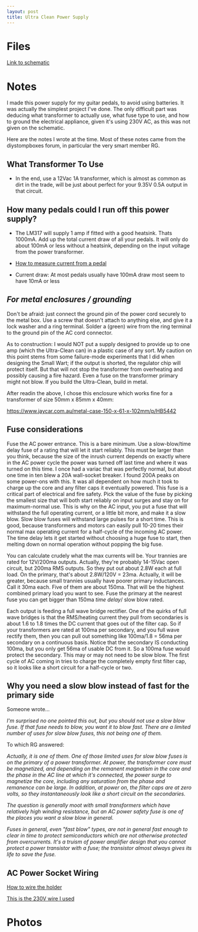 ```yaml
---
layout: post
title: Ultra Clean Power Supply
---
```


# Files
[Link to schematic](http://www.generalguitargadgets.com/wp-content/uploads/ultra_clean_ps_lo.gif)

# Notes
I made this power supply for my guitar pedals, to avoid using batteries. It was actually the simplest project I've done. The only difficult part was deducing what transformer to actually use, what fuse type to use, and how to ground the electrical appliance, given it's using 230V AC, as this was not given on the schematic.

Here are the notes I wrote at the time. Most of these notes came from the diystompboxes forum, in particular the very smart member 
RG.
## What Transformer To Use
- In the end, use a 12Vac 1A transformer, which is almost as common as dirt in the trade, will be just about perfect for your 9.35V 0.5A output in that circuit.

## How many pedals could I run off this power supply?
- The LM317 will supply 1 amp if fitted with a good heatsink. Thats 1000mA. Add up the total current draw of all your pedals. It will only do about 100mA or less without a heatsink, depending on the input voltage from the power transformer. 

* [How to measure current from a pedal](https://stinkfoot.se/measure-current-draw)

- Current draw: At most pedals usually have 100mA draw most seem to have 10mA or less


## _For metal enclosures / grounding_

Don't be afraid: just connect the ground pin of the power cord securely to the metal box. Use a screw that doesn't attach to anything else, and give it a lock washer and a ring terminal. Solder a (green) wire from the ring terminal to the ground pin of the AC cord connector.

As to construction: I would NOT put a supply designed to provide up to one amp (which the Ultra-Clean can) in a plastic case of any sort. My caution on this point stems from some failure-mode experiments that I did when designing the Small Wart; if the output is shorted, the regulator chip will protect itself. But that will not stop the transformer from overheating and possibly causing a fire hazard. Even a fuse on the transformer primary might not blow. If you build the Ultra-Clean, build in metal.

After readin the above, I chose this enclosure which works fine for a transformer of size 50mm x 85mm x 40mm:

https://www.jaycar.com.au/metal-case-150-x-61-x-102mm/p/HB5442

## Fuse considerations
Fuse the AC power entrance.  This is a bare minimum. Use a slow-blow/time delay fuse of a rating that will let it start reliably. This must be larger than you think, because the size of the inrush current depends on exactly where in the AC power cycle the power was turned off last time and where it was turned on this time. I once had a variac that was perfectly normal, but about one time in ten blew a 20A  wall-socket breaker. I found 200A peaks on some power-ons with this. It was all dependent on how much it took to charge up the core and any filter caps it eventually powered. This fuse is a critical part of electrical and fire safety. Pick the value of the fuse by picking the smallest size that will both start reliably on input surges and stay on for maximum-normal use.
This is why on the AC input, you put a fuse that will withstand the full operating current, or a little bit more, and make it a slow blow. Slow blow fuses will withstand large pulses for a short time. This is good, because transformers and motors can easily pull 10-20 times their normal max operating current for a half-cycle of the incoming AC power. The time delay lets it get started without choosing a huge fuse to start, then melting down on normal operation without popping the big fuse.

You can calculate crudely what the max currents will be. Your trannies are rated for 12V/200ma outputs. Actually, they're probably 14-15Vac open circuit, but 200ma RMS outputs. So they put out about 2.8W each at full load. On the primary, that's about 2.8W/120V = 23ma. Actually, it will be greater, because small trannies usually have poorer primary inductances. Call it 30ma each. Five of them are about 150ma. That will be the highest combined primary load you want to see. Fuse the primary at the nearest fuse you can get bigger than 150ma *time delay*/ slow blow rated.

Each output is feeding a full wave bridge rectifier. One of the quirks of full wave bridges is that the RMS/heating current they pull from secondaries is about 1.6 to 1.8 times the DC current that goes out of the filter cap. So if your transformers are rated at 100ma per secondary, and you full wave rectify them, then you can pull out something like 100ma/1.8 = 56ma per secondary on a continuous basis. Notice that the secondary IS conducting 100ma, but you only get 56ma of usable DC from it. So a 100ma fuse would protect the secondary. This may or may not need to be slow blow. The first cycle of AC coming in tries to charge the completely empty first filter cap, so it looks like a short circuit for a half-cycle or two.

## Why you need a slow blow instead of fast for the primary side 
Someone wrote...

_I'm surprised no one pointed this out, but you should not use a slow blow fuse. If that fuse needs to blow, you want it to blow fast. There are a limited number of uses for slow blow fuses, this not being one of them._


To which RG answered:

_Actually, it is one of them._
_One of those limited uses for slow blow fuses is on the primary of a power transformer. At power, the transformer core must be magnetized, and depending on the remanent magnetism in the core and the phase in the AC line at which it's connected, the power surge to magnetize the core, including any saturation from the phase and remanence can be large. In addition, at power on, the filter caps are at zero volts, so they instantaneously look like a short circuit on the secondaries._

_The question is generally moot with small transformers which have relatively high winding resistance, but an AC power safety fuse is one of the places you want a slow blow in general._

_Fuses in general, even "fast blow" types, are not in general fast enough to clear in time to protect semiconductors which are not otherwise protected from overcurrents. It's a truism of power amplifier design that you cannot protect a power transistor with a fuse; the transistor almost always gives its life to save the fuse._

## AC Power Socket Wiring 

[How to wire the holder](
https://www.instructables.com/Wire-Up-a-Fused-AC-Male-Power-Socket/)

[This is the 230V wire I used](https://www.jaycar.com.au/mains-10a-twin-and-earth-power-cable-sold-per-metre/p/WB1565)

# Photos
